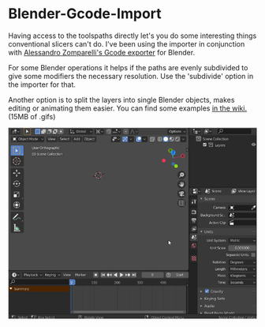 # Blender-Gcode-Import
Having access to the toolspaths directly let's you do some interesting things conventional slicers can't do.
I've been using the importer in conjunction with <a href="https://github.com/alessandro-zomparelli/gcode-exporter">Alessandro Zomparelli's Gcode exporter</a> for Blender.


For some Blender operations it helps if the paths are evenly subdivided to give some modifiers the necessary resolution.
Use the 'subdivide' option in the importer for that.

Another option is to split the layers into single Blender objects, makes editing or animating them easier.
You can find some examples <a href="https://github.com/Heinz-Loepmeier/Blender-Gcode-Import/wiki">in the wiki.</a> (15MB of .gifs)

<img src=https://raw.githubusercontent.com/Heinz-Loepmeier/Blender-Gcode-Import/master/docs/import.gif>





